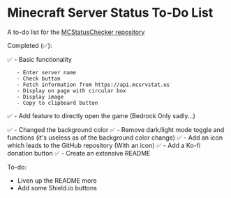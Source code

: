 # Minecraft Server Status To-Do List

A to-do list for the [MCStatusChecker repository](https://github.com/inttter/MCStatusChecker)

Completed (✅):

✅ - Basic functionality
       
       - Enter server name
       - Check button
       - Fetch information from https://api.mcsrvstat.us
       - Display on page with circular box
       - Display image
       - Copy to clipboard button

✅ - Add feature to directly open the game (Bedrock Only sadly...)

✅ - Changed the background color
✅ - Remove dark/light mode toggle and functions (it's useless as of the background color change)
✅ - Add an icon which leads to the GitHub repository (With an icon)
✅ - Add a Ko-fi donation button
✅ - Create an extensive README

To-do:

- Liven up the README more
- Add some Shield.io buttons


